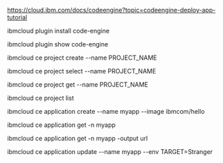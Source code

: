 
https://cloud.ibm.com/docs/codeengine?topic=codeengine-deploy-app-tutorial

ibmcloud plugin install code-engine

ibmcloud plugin show code-engine

ibmcloud ce project create --name PROJECT_NAME

ibmcloud ce project select --name PROJECT_NAME

ibmcloud ce project get --name PROJECT_NAME

ibmcloud ce project list

ibmcloud ce application create --name myapp --image ibmcom/hello

ibmcloud ce application get -n myapp

ibmcloud ce application get -n myapp -output url

ibmcloud ce application update --name myapp --env TARGET=Stranger












